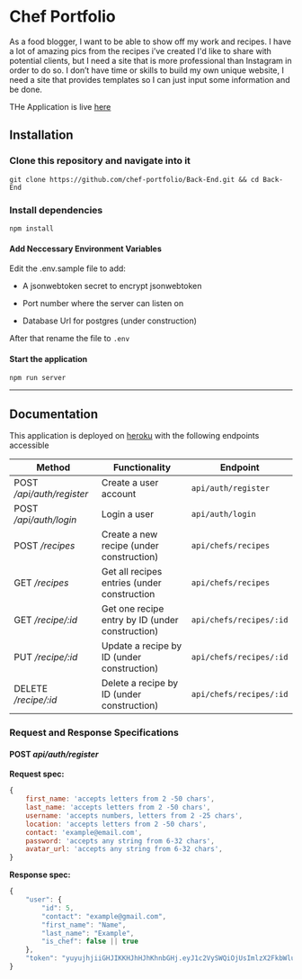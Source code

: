 # Chef Portfolio

As a food blogger, I want to be able to show off my work and recipes. I have a lot of amazing pics from the recipes i’ve created I'd like to share with potential clients, but I need a site that is more professional than Instagram in order to do so. I don’t have time or skills to build my own unique website, I need a site that provides templates so I can just input some information and be done.

THe Application is live [here](https://lambda.herokuapp.com/)

## Installation

### Clone this repository and navigate into it

`git clone https://github.com/chef-portfolio/Back-End.git && cd Back-End`

### Install dependencies

`npm install`

#### Add Neccessary Environment Variables

 Edit the .env.sample file to add:

- A jsonwebtoken secret to encrypt jsonwebtoken

- Port number where the server can listen on

- Database Url for postgres (under construction)

After that rename the file to `.env`

#### Start the application

`npm run server`

---

## Documentation

This application is deployed on [heroku](https://lambdacooks.herokuapp.com/) with the following endpoints accessible

|Method|Functionality|Endpoint|
|-|-|-|
|POST _/api/auth/register_|Create a user account|`api/auth/register`|
|POST _/api/auth/login_|Login a user|`api/auth/login`          |
|POST _/recipes_|Create a new recipe (under construction)|`api/chefs/recipes`| 
|GET _/recipes_|Get all recipes entries (under construction|`api/chefs/recipes`|
|GET _/recipe/:id_|Get one recipe entry by ID (under construction)|`api/chefs/recipes/:id`|
|PUT _/recipe/:id_|Update a recipe by ID (under construction)|`api/chefs/recipes/:id`|
|DELETE _/recipe/:id_|Delete a recipe by ID (under construction)|`api/chefs/recipes/:id`|

### Request and Response Specifications

#### POST _api/auth/register_

**Request spec:**

```javascript
{
    first_name: 'accepts letters from 2 -50 chars',
    last_name: 'accepts letters from 2 -50 chars',
    username: 'accepts numbers, letters from 2 -25 chars',
    location: 'accepts letters from 2 -50 chars',
    contact: 'example@email.com',
    password: 'accepts any string from 6-32 chars',
    avatar_url: 'accepts any string from 6-32 chars',
}
```

**Response spec:**

```javascript
{
    "user": {
        "id": 5,
        "contact": "example@gmail.com",
        "first_name": "Name",
        "last_name": "Example",
        "is_chef": false || true
    },
    "token": "yuyujhjiiGHJIKKHJhHJhKhnbGHj.eyJ1c2VySWQiOjUsImlzX2FkbWluIjpmYWxzZSwiaWF0IjoxNTY0NDk1OTg4LCJleHAiOjE1NjUxMDA3ODh9.SgCpomiiiioidhjdfI"
}
```